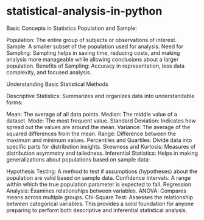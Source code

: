 # statistical-analysis-in-python
Basic Concepts in Statistics
Population and Sample:

Population: The entire group of subjects or observations of interest.
Sample: A smaller subset of the population used for analysis.
Need for Sampling: Sampling helps in saving time, reducing costs, and making analysis more manageable while allowing conclusions about a larger population.
Benefits of Sampling: Accuracy in representation, less data complexity, and focused analysis.

Understanding Basic Statistical Methods

Descriptive Statistics: 
Summarizes and organizes data into understandable forms:

Mean: The average of all data points.
Median: The middle value of a dataset.
Mode: The most frequent value.
Standard Deviation: Indicates how spread out the values are around the mean.
Variance: The average of the squared differences from the mean.
Range: Difference between the maximum and minimum values.
Percentiles and Quartiles: Divide data into specific parts for distribution insights.
Skewness and Kurtosis: Measures of distribution asymmetry and tailedness.
Inferential Statistics: Helps in making generalizations about populations based on sample data:

Hypothesis Testing: 
A method to test if assumptions (hypotheses) about the population are valid based on sample data.
Confidence Intervals: A range within which the true population parameter is expected to fall.
Regression Analysis: Examines relationships between variables.
ANOVA: Compares means across multiple groups.
Chi-Square Test: 
Assesses the relationship between categorical variables.
This provides a solid foundation for anyone preparing to perform both descriptive and inferential statistical analysis.

